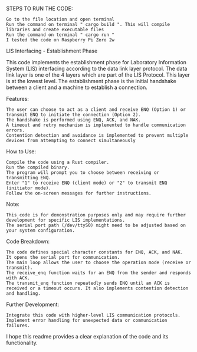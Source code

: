 STEPS TO RUN THE CODE:

    Go to the file location and open terminal
    Run the command on terminal " cargo build ". This will compile libraries and create executable files
    Run the command on terminal " cargo run "
    I tested the code on Raspberry Pi Zero 2w

LIS Interfacing - Establishment Phase

This code implements the establishment phase for Laboratory Information System (LIS) interfacing according to the data link layer protocol. The data link layer is one of the 4 layers which are part of the LIS Protocol. This layer is at the lowest level.  The establishment phase is the initial handshake between a client and a machine to establish a connection.

Features:

    The user can choose to act as a client and receive ENQ (Option 1) or transmit ENQ to initiate the connection (Option 2).
    The handshake is performed using ENQ, ACK, and NAK.
    A timeout and retry mechanism is implemented to handle communication errors.
    Contention detection and avoidance is implemented to prevent multiple devices from attempting to connect simultaneously

How to Use:

    Compile the code using a Rust compiler.
    Run the compiled binary.
    The program will prompt you to choose between receiving or transmitting ENQ.
    Enter "1" to receive ENQ (client mode) or "2" to transmit ENQ (initiator mode).
    Follow the on-screen messages for further instructions.

Note:

    This code is for demonstration purposes only and may require further development for specific LIS implementations.
    The serial port path (/dev/ttyS0) might need to be adjusted based on your system configuration.

Code Breakdown:

    The code defines special character constants for ENQ, ACK, and NAK.
    It opens the serial port for communication.
    The main loop allows the user to choose the operation mode (receive or transmit).
    The receive_enq function waits for an ENQ from the sender and responds with ACK.
    The transmit_enq function repeatedly sends ENQ until an ACK is received or a timeout occurs. It also implements contention detection and handling.

Further Development:

    Integrate this code with higher-level LIS communication protocols.
    Implement error handling for unexpected data or communication failures.

I hope this readme provides a clear explanation of the code and its functionality.
